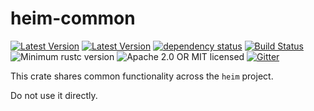 # heim-common

[![Latest Version](https://img.shields.io/crates/v/heim-common.svg)](https://crates.io/crates/heim-common)
[![Latest Version](https://docs.rs/heim/badge.svg)](https://docs.rs/heim-common)
[![dependency status](https://deps.rs/crate/heim-common/0.0.7/status.svg)](https://deps.rs/crate/heim-common/0.0.7)
[![Build Status](https://dev.azure.com/heim-rs/heim/_apis/build/status/heim-rs.heim?branchName=master)](https://dev.azure.com/heim-rs/heim/_build/latest?definitionId=1&branchName=master)
![Minimum rustc version](https://img.shields.io/badge/rustc-1.36+-green.svg)
![Apache 2.0 OR MIT licensed](https://img.shields.io/badge/license-Apache2.0%2FMIT-blue.svg)
[![Gitter](https://badges.gitter.im/heim-rs/heim.svg)](https://gitter.im/heim-rs/heim)

This crate shares common functionality across the `heim` project.

Do not use it directly.
